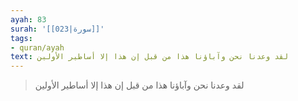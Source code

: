 ```yaml
---
ayah: 83
surah: '[[023|سورة]]'
tags:
- quran/ayah
text: لقد وعدنا نحن وآباؤنا هذا من قبل إن هذا إلا أساطير الأولين
---
```

> لقد وعدنا نحن وآباؤنا هذا من قبل إن هذا إلا أساطير الأولين
